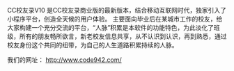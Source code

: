  CC校友录V10 是CC校友录商业版的最新版本，结合移动互联网时代，独家引入了小程序平台，创造全天候的用户体验。  主要面向毕业后在某城市工作的校友，给大家构建一个充分交流的平台，“人脉”积累是本软件的功能特色，为此淡化了班级，所有的朋友畅所欲言，新老校友信息共享，从不认识到认识，再到熟悉，通过校友身份这个共同的纽带，为自己的人生道路积累持续的人脉。
 
 
 

我们的网址： http://www.code942.com/
